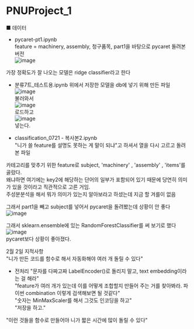 # PNUProject_1


■ 데이터 
- pycaret-pt1.ipynb   
feature = machinery, assembly, 청구품목, part1을 바탕으로 pycaret 돌려본 버전   
![image](https://user-images.githubusercontent.com/113881813/216200335-005c154b-4365-4ae4-910d-d84fd765184a.png)   

가장 정확도가 잘 나오는 모델은 ridge classifier라고 한다

- 분류7트_테스트용.ipynb
위에서 저장한 모델을 db에 넣기 위해 만든 파일   
![image](https://user-images.githubusercontent.com/113881813/216206812-50609367-5274-4850-8e9f-02052a123765.png)   
불러와서   
![image](https://user-images.githubusercontent.com/113881813/216206850-d3413725-3397-4c4b-a2f7-2de3a5599838.png)   
로드하고   
![image](https://user-images.githubusercontent.com/113881813/216206904-e54ec8d5-e278-4a7b-b4c2-25d3fa808497.png)   
넣는다.   

- classification_0721 - 복사본2.ipynb   
"니가 쓸 feature를 설명도 못하는 게 말이 되냐"고 하셔서 열을 다시 고르고 돌려본 파일   

카테고리를 맞추기 위한 feature로 subject, 'machinery'  , 'assembly' , 'items'를 골랐다.   
왜냐하면 여기에는 key2에 해당하는 단어의 일부가 포함되어 있기 때문에 당연히 의미가 있을 것이라고 직관적으로 고른 거임.   
주성분분석을 해서 뭐가 의미가 있는지 알아보라고 하셨는데 지금 할 겨를이 없음   

그래서 part1을 빼고 subject를 넣어서 pycaret을 돌려봤는데 상황이 안 좋다   
![image](https://user-images.githubusercontent.com/113881813/216207648-f590bb5b-9985-41a7-8ded-85ef641f0b78.png)   

그래서 sklearn.ensemble에 있는 RandomForestClassifier를 써 보기로 했다   
![image](https://user-images.githubusercontent.com/113881813/216207884-d8d3d505-e91c-43b2-b072-18876d807c27.png)   
pycaret보다 상황이 좋아졌다.   

2월 2일 지적사항   
"니가 만든 코드를 함수로 해서 자동화해야 여러 개 돌릴 수 있다"   
- 전처리
"문자를 다짜고짜 LabelEncoder()로 돌리지 말고, text embedding이라는 걸 해라"   
"feature가 여러 개가 있는데 이를 어떻게 조합할지 만들어 주는 거를 찾아봐라. 파이썬 combination 이렇게 검색해보면 될 것같다"   
"숫자는 MinMaxScaler를 해서 그것도 인코딩을 하고"   
"저장을 하고."   

"이런 것들을 함수로 만들어야 니가 짧은 시간에 많이 돌릴 수 있다"   
